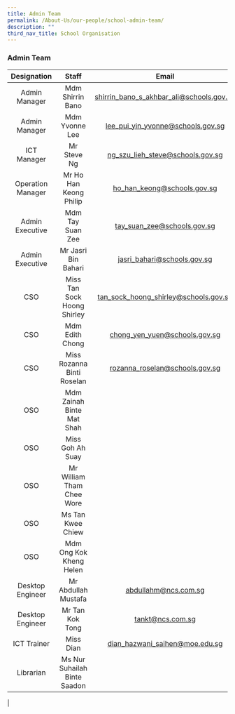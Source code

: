 ```yaml
---
title: Admin Team
permalink: /About-Us/our-people/school-admin-team/
description: ""
third_nav_title: School Organisation
---
```

### **Admin Team**

| Designation | Staff | Email |
|:---:|:---:|:---:|
| Admin Manager | Mdm Shirrin Bano | [shirrin_bano_s_akhbar_ali@schools.gov.sg](mailto:shirrin_bano_s_akhbar_ali@schools.gov.sg) |
| Admin Manager | Mdm Yvonne Lee | [lee_pui_yin_yvonne@schools.gov.sg](mailto:lee_pui_yin_yvonne@schools.gov.sg) |
| ICT Manager | Mr Steve Ng | [ng_szu_lieh_steve@schools.gov.sg](mailto:ng_szu_lieh_steve@schools.gov.sg) |
| Operation Manager | Mr Ho Han Keong Philip | [ho_han_keong@schools.gov.sg](mailto:ho_han_keong@schools.gov.sg)|
| Admin Executive | Mdm Tay Suan Zee | [tay_suan_zee@schools.gov.sg](mailto:tay_suan_zee@schools.gov.sg) |
| Admin Executive | Mr Jasri Bin Bahari | [jasri_bahari@schools.gov.sg](mailto:jasri_bahari@schools.gov.sg) |
| CSO | Miss Tan Sock Hoong Shirley | [tan_sock_hoong_shirley@schools.gov.sg](mailto:tan_sock_hoong_shirley@schools.gov.sg) |
| CSO | Mdm Edith Chong | [chong_yen_yuen@schools.gov.sg](mailto:chong_yen_yuen@schools.gov.sg) |
|  CSO | Miss Rozanna Binti Roselan  | [rozanna_roselan@schools.gov.sg](mailto:rozanna_roselan@schools.gov.sg) |
| OSO | Mdm Zainah Binte Mat Shah |  |
| OSO | Miss Goh Ah Suay |   |
|  OSO | Mr William Tham Chee Wore |  |
| OSO | Ms Tan Kwee Chiew |   |
| OSO | Mdm Ong Kok Kheng Helen |   |
| Desktop Engineer | Mr Abdullah Mustafa | [abdullahm@ncs.com.sg](mailto:abdullahm@ncs.com.sg) |
| Desktop Engineer | Mr Tan Kok Tong | [tankt@ncs.com.sg](mailto:tankt@ncs.com.sg)  |
| ICT Trainer | Miss Dian | [dian_hazwani_saihen@moe.edu.sg](mailto:dian_hazwani_saihen@moe.edu.sg) |
| Librarian | Ms Nur Suhailah Binte Saadon |  |
|